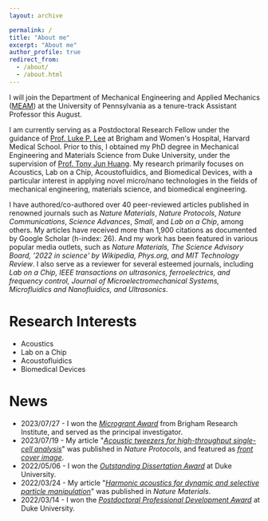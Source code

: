 ```yaml
---
layout: archive

permalink: /
title: "About me"
excerpt: "About me"
author_profile: true
redirect_from: 
  - /about/
  - /about.html
---
```


I will join the Department of Mechanical Engineering and Applied Mechanics ([MEAM](https://www.me.upenn.edu/)) at the University of Pennsylvania as a tenure-track Assistant Professor this August. 

I am currently serving as a Postdoctoral Research Fellow under the guidance of [Prof. Luke P. Lee](https://connects.catalyst.harvard.edu/Profiles/display/Person/165825) at Brigham and Women's Hospital, Harvard Medical School. Prior to this, I obtained my PhD degree in Mechanical Engineering and Materials Science from Duke University, under the supervision of [Prof. Tony Jun Huang](https://acoustofluidics.pratt.duke.edu/people/tony-jun-huang). My research primarily focuses on Acoustics, Lab on a Chip, Acoustofluidics, and Biomedical Devices, with a particular interest in applying novel micro/nano technologies in the fields of mechanical engineering, materials science, and biomedical engineering. 

I have authored/co-authored over 40 peer-reviewed articles published in renowned journals such as _Nature Materials_, _Nature Protocols_, _Nature Communications_, _Science Advances_, _Small_, and _Lab on a Chip_, among others. My articles have received more than 1,900 citations as documented by Google Scholar (h-index: 26). And my work has been featured in various popular media outlets, such as _Nature Materials, The Science Advisory Board, '2022 in science' by Wikipedia, Phys.org, and MIT Technology Review_. I also serve as a reviewer for several esteemed journals, including _Lab on a Chip, IEEE transactions on ultrasonics, ferroelectrics, and frequency control, Journal of Microelectromechanical Systems, Microfluidics and Nanofluidics, and Ultrasonics_. 

Research Interests
======
* Acoustics
* Lab on a Chip
* Acoustofluidics 
* Biomedical Devices

News
======
* 2023/07/27 - I won the [_Microgrant Award_](http://www.bwhresearch.org/microgrants/) from Brigham Research Institute, and served as the principal investigator. 
* 2023/07/19 - My article "[_Acoustic tweezers for high-throughput single-cell analysis_](https://www.nature.com/articles/s41596-023-00844-5)" was published in _Nature Protocols_, and featured as [_front cover image_](https://www.nature.com/nprot/volumes/18/issues/8). 
* 2022/05/06 - I won the [_Outstanding Dissertation Award_](https://pratt.duke.edu/about/news/duke-engineering-celebrates-class-2022) at Duke University. 
* 2022/03/24 - My article "[_Harmonic acoustics for dynamic and selective particle manipulation_](https://www.nature.com/articles/s41563-022-01210-8)" was published in _Nature Materials_. 
* 2022/03/14 - I won the [_Postdoctoral Professional Development Award_](https://postdoc.duke.edu/2022-duke-postdoctoral-professional-development-award-winners) at Duke University. 
